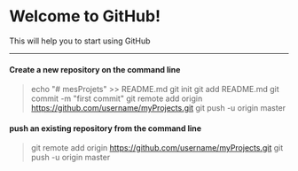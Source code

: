 Welcome to GitHub!
===================


This will help you to start using GitHub

----------

#### <i class="icon-file"></i> Create a new repository on the command line

> echo "# mesProjets" >> README.md
>git init
>git add README.md
>git commit -m "first commit"
>git remote add origin https://github.com/username/myProjects.git
>git push -u origin master

#### <i class="icon-file"></i>push an existing repository from the command line


> git remote add origin https://github.com/username/myProjects.git
>git push -u origin master




  [1]: http://math.stackexchange.com/
  [2]: http://daringfireball.net/projects/markdown/syntax "Markdown"
  [3]: https://github.com/jmcmanus/pagedown-extra "Pagedown Extra"
  [4]: http://meta.math.stackexchange.com/questions/5020/mathjax-basic-tutorial-and-quick-reference
  [5]: https://code.google.com/p/google-code-prettify/
  [6]: http://highlightjs.org/
  [7]: http://bramp.github.io/js-sequence-diagrams/
  [8]: http://adrai.github.io/flowchart.js/